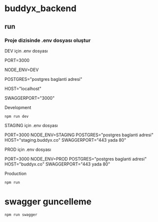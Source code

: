 # buddyx_backend

##  run

### Proje dizisinde .env dosyası oluştur

DEV için .env dosyası

PORT=3000

NODE_ENV=DEV 

POSTGRES="postgres baglanti adresi"

HOST="localhost"

SWAGGERPORT="3000"


Development

```
npm run dev

```

STAGING için .env dosyası

PORT=3000
NODE_ENV=STAGING 
POSTGRES="postgres baglanti adresi"
HOST="staging.buddyx.co"
SWAGGERPORT="443 yada 80"

PROD için .env dosyası

PORT=3000
NODE_ENV=PROD 
POSTGRES="postgres baglanti adresi"
HOST="buddyx.co"
SWAGGERPORT="443 yada 80"

Production

```
npm run

```



# swagger guncelleme

```
npm run swagger

```